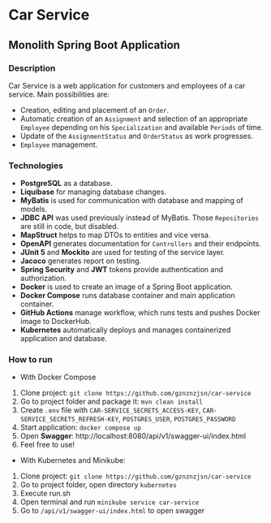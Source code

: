 # Car Service
## Monolith Spring Boot Application
### Description
Car Service is a web application for customers and employees of a car service.
Main possibilities are:
- Creation, editing and placement of an `Order`.
- Automatic creation of an `Assignment` and selection of an appropriate `Employee` depending on his `Specialization` and available `Periods` of time.
- Update of the `AssignmentStatus` and `OrderStatus` as work progresses.
- `Employee` management.
### Technologies
- **PostgreSQL** as a database.
- **Liquibase** for managing database changes.
- **MyBatis** is used for communication with database and mapping of models.
- **JDBC API** was used previously instead of MyBatis. Those `Repositories` are still in code, but disabled.
- **MapStruct** helps to map DTOs to entities and vice versa.
- **OpenAPI** generates documentation for `Controllers` and their endpoints.
- **JUnit 5** and **Mockito** are used for testing of the service layer.
- **Jacoco** generates report on testing.
- **Spring Security** and **JWT** tokens provide authentication and authorization. 
- **Docker** is used to create an image of a Spring Boot application.
- **Docker Compose** runs database container and main application container.
- **GitHub Actions** manage workflow, which runs tests and pushes Docker image to DockerHub.
- **Kubernetes** automatically deploys and manages containerized application and database.
### How to run
- With Docker Compose
1. Clone project: `git clone https://github.com/gznznzjsn/car-service`
2. Go to project folder and package it: `mvn clean install`
3. Create `.env` file with `CAR-SERVICE_SECRETS_ACCESS-KEY`, `CAR-SERVICE_SECRETS_REFRESH-KEY`, `POSTGRES_USER`, `POSTGRES_PASSWORD`
4. Start application: `docker compose up`
5. Open **Swagger**: http://localhost:8080/api/v1/swagger-ui/index.html
6. Feel free to use!
- With Kubernetes and Minikube:
1. Clone project: `git clone https://github.com/gznznzjsn/car-service`
2. Go to project folder, open directory `kubernetes`
3. Execute run.sh
4. Open terminal and run `minikube service car-service`
5. Go to `/api/v1/swagger-ui/index.html` to open swagger


[//]: # (- [API Gateway]&#40;https://github.com/gznznzjsn/api-gateway&#41; - single entrypoint for all clients, routes requests to appropriate microservices.)

[//]: # (- [Service discovery and service registry]&#40;https://github.com/gznznzjsn/discovery-server&#41; - registers and holds addresses of microservice instances, simplifies discovery of services and communication between them.)

